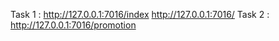Task 1 :  http://127.0.0.1:7016/index
          http://127.0.0.1:7016/
Task 2 :  http://127.0.0.1:7016/promotion
